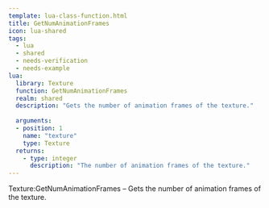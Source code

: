 ```yaml
---
template: lua-class-function.html
title: GetNumAnimationFrames
icon: lua-shared
tags:
  - lua
  - shared
  - needs-verification
  - needs-example
lua:
  library: Texture
  function: GetNumAnimationFrames
  realm: shared
  description: "Gets the number of animation frames of the texture."
  
  arguments:
  - position: 1
    name: "texture"
    type: Texture
  returns:
    - type: integer
      description: "The number of animation frames of the texture."
---
```


<div class="lua__search__keywords">
Texture:GetNumAnimationFrames &#x2013; Gets the number of animation frames of the texture.
</div>
